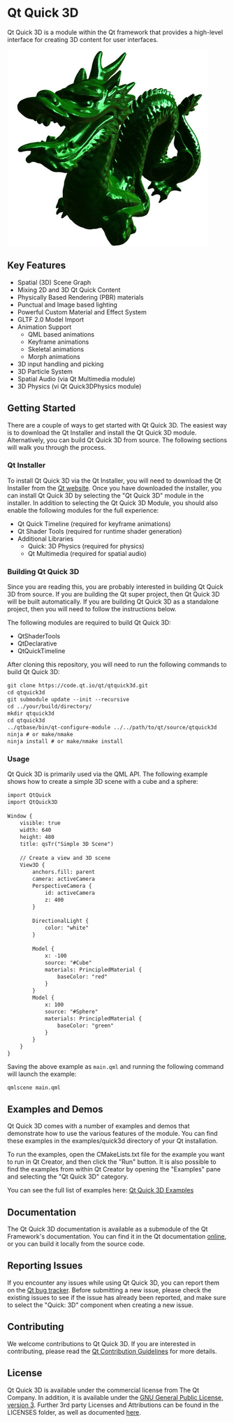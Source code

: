 # Qt Quick 3D

Qt Quick 3D is a module within the Qt framework that provides a high-level interface for creating 3D content for user interfaces.

![Dragon](src/quick3d/doc/images/dragon.jpg)

## Key Features

* Spatial (3D) Scene Graph
* Mixing 2D and 3D Qt Quick Content
* Physically Based Rendering (PBR) materials
* Punctual and Image based lighting
* Powerful Custom Material and Effect System
* GLTF 2.0 Model Import
* Animation Support
    * QML based animations
    * Keyframe animations
    * Skeletal animations
    * Morph animations
* 3D input handling and picking
* 3D Particle System
* Spatial Audio (via Qt Multimedia module)
* 3D Physics (vi Qt Quick3DPhysics module)

## Getting Started

There are a couple of ways to get started with Qt Quick 3D.  The easiest way is to download the Qt Installer and install the Qt Quick 3D module.  Alternatively, you can build Qt Quick 3D from source. The following sections will walk you through the process.

### Qt Installer

To install Qt Quick 3D via the Qt Installer, you will need to download the Qt Installer from the [Qt website](https://www.qt.io/download).  Once you have downloaded the installer, you can install Qt Quick 3D by selecting the "Qt Quick 3D" module in the installer.  In addition to selecting the Qt Quick 3D Module, you should also enable the following modules for the full experience:
* Qt Quick Timeline (required for keyframe animations)
* Qt Shader Tools (required for runtime shader generation)
* Additional Libraries
    * Quick: 3D Physics (required for physics)
    * Qt Multimedia (required for spatial audio)

### Building Qt Quick 3D

Since you are reading this, you are probably interested in building Qt Quick 3D from source.  If you are building the Qt super project, then Qt Quick 3D will be built automatically.  If you are building Qt Quick 3D as a standalone project, then you will need to follow the instructions below.

The following modules are required to build Qt Quick 3D:
- QtShaderTools
- QtDeclarative
- QtQuickTimeline

After cloning this repository, you will need to run the following commands to build Qt Quick 3D:
```
git clone https://code.qt.io/qt/qtquick3d.git
cd qtquick3d
git submodule update --init --recursive
cd ../your/build/directory/
mkdir qtquick3d
cd qtquick3d
../qtbase/bin/qt-configure-module ../../path/to/qt/source/qtquick3d
ninja # or make/nmake
ninja install # or make/nmake install
```

### Usage

Qt Quick 3D is primarily used via the QML API.  The following example shows how to create a simple 3D scene with a cube and a sphere:
```
import QtQuick
import QtQuick3D

Window {
    visible: true
    width: 640
    height: 480
    title: qsTr("Simple 3D Scene")

    // Create a view and 3D scene
    View3D {
        anchors.fill: parent
        camera: activeCamera
        PerspectiveCamera {
            id: activeCamera
            z: 400
        }

        DirectionalLight {
            color: "white"
        }

        Model {
            x: -100
            source: "#Cube"
            materials: PrincipledMaterial {
                baseColor: "red"
            }
        }
        Model {
            x: 100
            source: "#Sphere"
            materials: PrincipledMaterial {
                baseColor: "green"
            }
        }
    }
}
```

Saving the above example as `main.qml` and running the following command will launch the example:
```
qmlscene main.qml
```

## Examples and Demos

Qt Quick 3D comes with a number of examples and demos that demonstrate how to use the various features of the module. You can find these examples in the examples/quick3d directory of your Qt installation.

To run the examples, open the CMakeLists.txt file for the example you want to run in Qt Creator, and then click the "Run" button.  It is also possible to find the examples from within Qt Creator by opening the "Examples" pane and selecting the "Qt Quick 3D" category.

You can see the full list of examples here: [Qt Quick 3D Examples](https://doc-snapshots.qt.io/qt6-dev/quick3d-examples.html)

## Documentation

The Qt Quick 3D documentation is available as a submodule of the Qt Framework's documentation. You can find it in the Qt documentation [online](https://doc-snapshots.qt.io/qt6-dev/qtquick3d-index.html), or you can build it locally from the source code.

## Reporting Issues

If you encounter any issues while using Qt Quick 3D, you can report them on the [Qt bug tracker](https://bugreports.qt.io/). Before submitting a new issue, please check the existing issues to see if the issue has already been reported, and make sure to select the "Quick: 3D" component when creating a new issue.

## Contributing

We welcome contributions to Qt Quick 3D. If you are interested in contributing, please read the [Qt Contribution Guidelines](https://wiki.qt.io/Qt_Contribution_Guidelines) for more details.

## License

Qt Quick 3D is available under the commercial license from The Qt Company. In addition, it is available under the [GNU General Public License, version 3](http://www.gnu.org/licenses/gpl-3.0.html). Further 3rd party Licenses and Attributions can be found in the LICENSES folder, as well as documented [here](https://doc-snapshots.qt.io/qt6-dev/qtquick3d-index.html#licenses-and-attributions).
